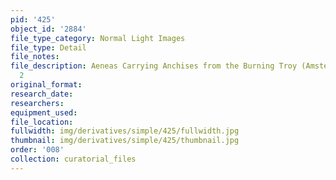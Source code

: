 ```yaml
---
pid: '425'
object_id: '2884'
file_type_category: Normal Light Images
file_type: Detail
file_notes:
file_description: Aeneas Carrying Anchises from the Burning Troy (Amsterdam) - Detail
  2
original_format:
research_date:
researchers:
equipment_used:
file_location:
fullwidth: img/derivatives/simple/425/fullwidth.jpg
thumbnail: img/derivatives/simple/425/thumbnail.jpg
order: '008'
collection: curatorial_files
---
```

